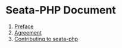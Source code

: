 Seata-PHP Document
================================================

1. [Preface](100.preface/INDEX.md)
1. [Agreement](200.agreement/INDEX.md)
1. [Contributing to seata-php](300.contributing/INDEX.md)
